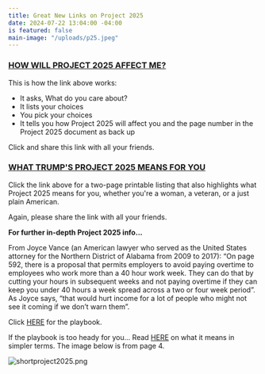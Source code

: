 ```yaml
---
title: Great New Links on Project 2025
date: 2024-07-22 13:04:00 -04:00
is featured: false
main-image: "/uploads/p25.jpeg"
---
```


### [HOW WILL PROJECT 2025 AFFECT ME?](https://www.25and.me/?topics=)

This is how the link above works:

* It asks, What do you care about?
* It lists your choices
* You pick your choices
* It tells you how Project 2025 will affect you and the page number in the Project 2025 document as back up 

Click and share this link with all your friends.

### [WHAT TRUMP'S PROJECT 2025 MEANS FOR YOU](hthttps://drive.google.com/file/d/19ejRy8vsMkM9cIH8mnb4tyOrSlrtDsEu/viewtp://) 

Click the link above for a two-page printable listing that also highlights what Project 2025 means for you, whether you're a woman, a veteran, or a just plain American.

Again, please share the link with all your friends.

**For further in-depth Project 2025 info...**

From Joyce Vance (an American lawyer who served as the United States attorney for the Northern District of Alabama from 2009 to 2017):
“On page 592, there is a proposal that permits employers to avoid paying overtime to employees who work more than a 40 hour work week. They can do that by cutting your hours in subsequent weeks and not paying overtime if they can keep you under 40 hours a week spread across a two or four week period”.  As Joyce says, “that would hurt income for a lot of people who might not see it coming if we don’t warn them”.

Click [HERE](https://static.project2025.org/2025_MandateForLeadership_FULL.pdf) for the playbook. 

If the playbook is too heady for you... Read [HERE](https://democracyforward.org/wp-content/uploads/2024/06/2024-05_Peoples-Guide-Pro-2025.pdf) on what it means in simpler terms. The image below is from page 4.

![shortproject2025.png](/uploads/shortproject2025.png)

